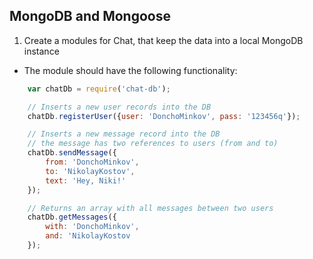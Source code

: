 ## MongoDB and Mongoose

1. Create a modules for Chat, that keep the data into a local MongoDB instance
* The module should have the following functionality:

```js
    var chatDb = require('chat-db');

    // Inserts a new user records into the DB
    chatDb.registerUser({user: 'DonchoMinkov', pass: '123456q'});

    // Inserts a new message record into the DB
    // the message has two references to users (from and to)
    chatDb.sendMessage({
        from: 'DonchoMinkov',
        to: 'NikolayKostov',
        text: 'Hey, Niki!'
    });

    // Returns an array with all messages between two users
    chatDb.getMessages({
        with: 'DonchoMinkov',
        and: 'NikolayKostov
    });
```
